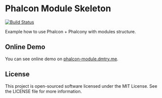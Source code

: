 Phalcon Module Skeleton
========
[![Build Status](https://travis-ci.org/ovr/phalcon-module-skeleton.png?branch=master)](https://travis-ci.org/ovr/phalcon-module-skeleton)

Example how to use Phalcon + Phalcony with modules structure.

Online Demo
-----------

You can see online demo on [phalcon-module.dmtry.me](http://phalcon-module.dmtry.me/).

License
-------
This project is open-sourced software licensed under the MIT License. See the LICENSE file for more information.